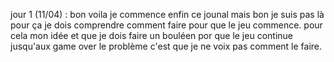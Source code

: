 jour 1 (11/04) : bon voila je commence enfin ce jounal mais bon je suis pas là pour ça
                 je dois comprendre comment faire pour que le jeu commence. pour cela mon idée et que je dois faire un bouléen por que le jeu continue jusqu'aux game over
                 le problème c'est que je ne voix pas comment le faire.
